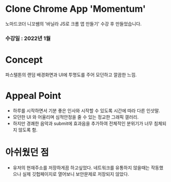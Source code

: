 # Clone Chrome App 'Momentum'  
노마드코더 니꼬쌤의 '바닐라 JS로 크롬 앱 만들기' 수강 후 만들었습니다.  

### 수강일 : 2022년 1월
  
 # Concept
 파스텔톤의 랜덤 배경화면과 UI에 투명도를 주어 모던하고 깔끔한 느낌.
 
 # Appeal Point
 + 하루를 시작하면서 기분 좋은 인사와 시작할 수 있도록 시간에 따라 다른 인삿말.
 + 모던한 UI 와 어울리며 심적안정을 줄 수 있는 정교한 그래픽 갤러리.
 + 하지만 경쾌한 음악과 submit에 효과음을 추가하여 전체적인 분위기가 너무 침체되지 않도록 함.
 
 # 아쉬웠던 점
 + 유저의 현재주소를 저장하게끔 하고싶었다. 네트워크를 유통하지 않을때는 작동했으나 실제 깃헙페이지로 열어보니 보안문제로 저장되지 않았다.

